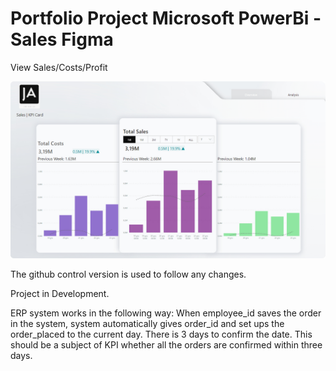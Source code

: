 # Portfolio Project Microsoft PowerBi - Sales Figma

View Sales/Costs/Profit

![alt text](https://github.com/pawelkulakowski/powerbi_portfolio_project_four/blob/master/project_01.JPG?raw=true)


The github control version is used to follow any changes.

Project in Development.

ERP system works in the following way:
When employee_id saves the order in the system, system automatically gives order_id and set ups the order_placed to the current day.
There is 3 days to confirm the date. This should be a subject of KPI whether all the orders are confirmed within three days.

